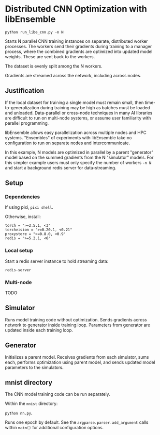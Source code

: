 
# Distributed CNN Optimization with libEnsemble

`python run_libe_cnn.py -n N`

Starts N parallel CNN training instances on separate, distributed
worker processes. The workers send their gradients during training
to a manager process, where the combined gradients are optimized
into updated model weights. These are sent back to the workers.

The dataset is evenly split among the N workers.

Gradients are streamed across the network, including across nodes.

## Justification

If the local dataset for training a single model must remain small,
then time-to-generalization during training may be high as batches must be loaded
and unloaded. Data-parallel or cross-node techniques in many AI libraries are difficult
to run on multi-node systems, or assume user familiarity with parallel programming.

libEnsemble allows easy parallelization across multiple nodes and HPC
systems. "Ensembles" of experiments with libEnsemble take no configuration
to run on separate nodes and intercommunicate. 

In this example, N models are optimized in parallel by a parent "generator"
model based on the summed gradients from the N "simulator" models. For this
simpler example users must only specify the number of workers `-n N` and start
a background redis server for data-streaming.

## Setup

### Dependencies

If using pixi, `pixi shell`.

Otherwise, install:

```
torch = ">=2.5.1, <3"
torchvision = ">=0.20.1, <0.21"
proxystore = ">=0.8.0, <0.9"
redis = ">=5.2.1, <6"
```

### Local setup

Start a redis server instance to hold streaming data:

`redis-server`

### Multi-node

TODO

## Simulator

Runs model training code without optimization. Sends gradients across
network to generator inside training loop. Parameters from generator
are updated inside each training loop.

## Generator

Initializes a parent model. Receives gradients from each simulator,
sums each, performs optimization using parent model, and sends
updated model parameters to the simulators.

## mnist directory

The CNN model training code can be run separately.

Within the `mnist` directory:

`python nn.py`.

Runs one epoch by default. See the `argparse.parser.add_argument`
calls within `main()` for additional configuration options.
